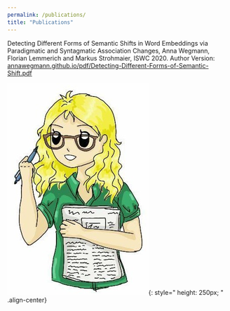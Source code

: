 ```yaml
---
permalink: /publications/
title: "Publications"
---
```


Detecting Different Forms of Semantic Shifts in Word Embeddings via Paradigmatic and Syntagmatic Association Changes, Anna Wegmann, Florian Lemmerich and Markus Strohmaier, ISWC 2020. Author Version: [annawegmann.github.io/pdf/Detecting-Different-Forms-of-Semantic-Shift.pdf](https://annawegmann.github.io/pdf/Detecting-Different-Forms-of-Semantic-Shift.pdf)



![drawn Anna presents](/assets/images/paper.jpg){: style=" height: 250px; " .align-center}

